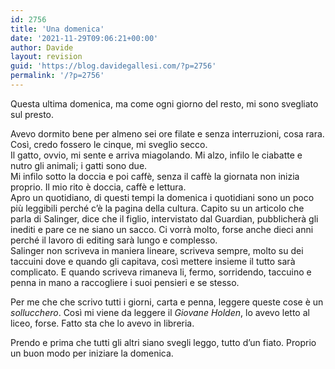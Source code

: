 ```yaml
---
id: 2756
title: 'Una domenica'
date: '2021-11-29T09:06:21+00:00'
author: Davide
layout: revision
guid: 'https://blog.davidegallesi.com/?p=2756'
permalink: '/?p=2756'
---
```


Questa ultima domenica, ma come ogni giorno del resto, mi sono svegliato sul presto.

Avevo dormito bene per almeno sei ore filate e senza interruzioni, cosa rara. Così, credo fossero le cinque, mi sveglio secco.  
Il gatto, ovvio, mi sente e arriva miagolando. Mi alzo, infilo le ciabatte e nutro gli animali; i gatti sono due.  
Mi infilo sotto la doccia e poi caffè, senza il caffè la giornata non inizia proprio. Il mio rito è doccia, caffè e lettura.  
Apro un quotidiano, di questi tempi la domenica i quotidiani sono un poco più leggibili perché c’è la pagina della cultura. Capito su un articolo che parla di Salinger, dice che il figlio, intervistato dal Guardian, pubblicherà gli inediti e pare ce ne siano un sacco. Ci vorrà molto, forse anche dieci anni perché il lavoro di editing sarà lungo e complesso.  
Salinger non scriveva in maniera lineare, scriveva sempre, molto su dei taccuini dove e quando gli capitava, così mettere insieme il tutto sarà complicato. E quando scriveva rimaneva li, fermo, sorridendo, taccuino e penna in mano a raccogliere i suoi pensieri e se stesso.

Per me che che scrivo tutti i giorni, carta e penna, leggere queste cose è un *sollucchero*. Così mi viene da leggere il *Giovane Holden*, lo avevo letto al liceo, forse. Fatto sta che lo avevo in libreria.

Prendo e prima che tutti gli altri siano svegli leggo, tutto d’un fiato. Proprio un buon modo per iniziare la domenica.
